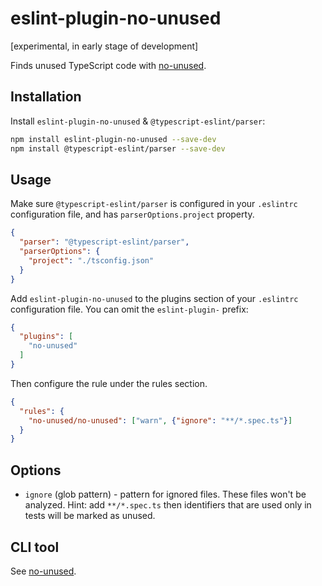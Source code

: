 # eslint-plugin-no-unused

[experimental, in early stage of development]

Finds unused TypeScript code with [no-unused](https://www.npmjs.com/package/no-unused).


## Installation

Install `eslint-plugin-no-unused` & `@typescript-eslint/parser`:

```sh
npm install eslint-plugin-no-unused --save-dev
npm install @typescript-eslint/parser --save-dev
```


## Usage

Make sure `@typescript-eslint/parser` is configured in your `.eslintrc` configuration file,
and has `parserOptions.project` property.
```json
{
  "parser": "@typescript-eslint/parser",
  "parserOptions": {
    "project": "./tsconfig.json"
  }
}

```

Add `eslint-plugin-no-unused` to the plugins section of your `.eslintrc` configuration file.
You can omit the `eslint-plugin-` prefix:

```json
{
  "plugins": [
    "no-unused"
  ]
}
```

Then configure the rule under the rules section.

```json
{
  "rules": {
    "no-unused/no-unused": ["warn", {"ignore": "**/*.spec.ts"}]
  }
}
```


## Options

- `ignore` (glob pattern) - pattern for ignored files. These files won't be analyzed.
  Hint: add `**/*.spec.ts` then identifiers that are used only in tests will be marked as unused.


## CLI tool

See [no-unused](https://www.npmjs.com/package/no-unused).
